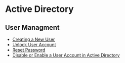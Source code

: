 # Active Directory

## User Managment 

- [Creating a New User](./create-new-user.md)
- [Unlock User Account](./unlock-user-account.md)
- [Reset Password](./reset-user-password.md)
- [Disable or Enable a User Account in Active Directory](./disable-enable-user.md)
